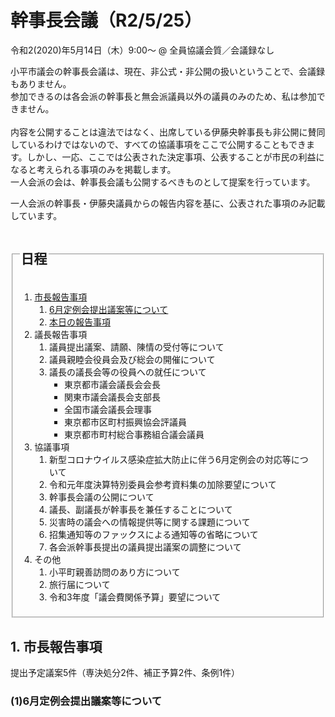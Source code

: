 # 幹事長会議（R2/5/25）
令和2(2020)年5月14日（木）9:00～ @ 全員協議会質／会議録なし

<div class="warn">小平市議会の幹事長会議は、現在、非公式・非公開の扱いということで、会議録もありません。<br>参加できるのは各会派の幹事長と無会派議員以外の議員のみのため、私は参加できません。<br><br>内容を公開することは違法ではなく、出席している伊藤央幹事長も非公開に賛同しているわけではないので、すべての協議事項をここで公開することもできます。しかし、一応、ここでは公表された決定事項、公表することが市民の利益になると考えられる事項のみを掲載します。<br>一人会派の会は、幹事長会議も公開するべきものとして提案を行っています。</div>

一人会派の幹事長・伊藤央議員からの報告内容を基に、公表された事項のみ記載しています。

<fieldset class="nittei">
  <legend>
    <h2> 日程 </h2>
  </legend>

1. [市長報告事項](#1-市長報告事項)
    1. [6月定例会提出議案等について](#1-6月定例会提出議案等について)  
    1. [本日の報告事項](#2-本日の報告事項)
1. 議長報告事項
    1. 議員提出議案、請願、陳情の受付等について
    1. 議員親睦会役員会及び総会の開催について
    1. 議長の議長会等の役員への就任について
        - 東京都市議会議長会会長
        - 関東市議会議長会支部長
        - 全国市議会議長会理事
        - 東京都市区町村振興協会評議員
        - 東京都市町村総合事務組合議会議員
1. 協議事項
    1. 新型コロナウイルス感染症拡大防止に伴う6月定例会の対応等について
    1. 令和元年度決算特別委員会参考資料集の加除要望について
    1. 幹事長会議の公開について
    1. 議長、副議長が幹事長を兼任することについて
    1. 災害時の議会への情報提供等に関する課題について
    1. 招集通知等のファックスによる通知等の省略について
    1. 各会派幹事長提出の議員提出議案の調整について
1. その他
    1. 小平町親善訪問のあり方について
    1. 旅行届について
    1. 令和3年度「議会費関係予算」要望について
</fieldset>

## 1. 市長報告事項
提出予定議案5件（専決処分2件、補正予算2件、条例1件）

### (1)6月定例会提出議案等について
